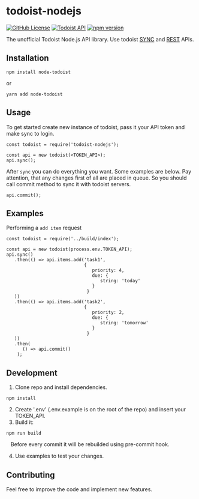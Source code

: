 # todoist-nodejs

[![GitHub License](https://img.shields.io/badge/license-MIT-blue.svg)](https://github.com/mtalstykh/todoist-nodejs/blob/master/LICENSE)
[![Todoist API](https://img.shields.io/badge/todoist%20API-v8-orange.svg)](https://developer.todoist.com/rest/v8/)
[![npm version](https://badge.fury.io/js/todoist-nodejs.svg)](https://badge.fury.io/js/todoist-nodejs)

The unofficial Todoist Node.js API library. Use todoist [SYNC](https://developer.todoist.com/sync/v8/) and [REST](https://developer.todoist.com/rest/v8/) APIs.

## Installation
```
npm install node-todoist
```

or

```
yarn add node-todoist
```

## Usage
To get started create new instance of todoist, pass it your API token and make sync to login.
```
const todoist = require('todoist-nodejs');

const api = new todoist(<TOKEN_API>);
api.sync();
```
After ```sync``` you can do everything you want. Some examples are below. Pay attention, that any changes first of all are placed in queue. So you should call commit method to sync it with todoist servers. 
```
api.commit();
```

## Examples
Performing a ```add item``` request
```
const todoist = require('../build/index');

const api = new todoist(process.env.TOKEN_API);
api.sync()
   .then(() => api.items.add('task1', 
                             { 
                                priority: 4,
                                due: {
                                   string: 'today' 
                                }
                              }
   ))
   .then(() => api.items.add('task2', 
                             { 
                                priority: 2,
                                due: {
                                   string: 'tomorrow' 
                                }
                              }
   ))
   .then(
      () => api.commit()
    );
```

## Development
1. Clone repo and install dependencies.
```
npm install
```
2. Create '.env' (.env.example is on the root of the repo) and insert your TOKEN_API.
3. Build it:
```
npm run build
```
   Before every commit it will be rebuilded using pre-commit hook.

4. Use examples to test your changes.

## Contributing
Feel free to improve the code and implement new features.
